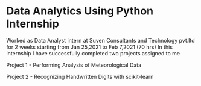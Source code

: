 # Data Analytics Using Python Internship

Worked as Data Analyst intern at Suven Consultants and Technology pvt.ltd for 2 weeks starting from Jan 25,2021 to Feb 7,2021 (70 hrs)
In this internship I have successfully completed two projects assigned to me 

Project 1 - Performing Analysis of Meteorological Data

Project 2 - Recognizing Handwritten Digits with scikit-learn
